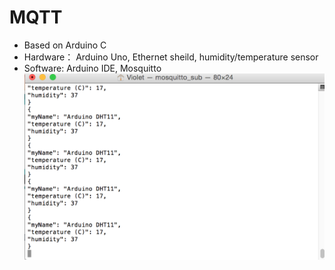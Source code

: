# MQTT
* Based on Arduino C
* Hardware： Arduino Uno, Ethernet sheild, humidity/temperature sensor
* Software: Arduino IDE, Mosquitto
![image](https://github.com/Alicezhang821/MQTT/blob/master/EXAMPLE.png)   

